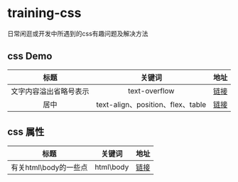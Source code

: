 # training-css
日常闲逛或开发中所遇到的css有趣问题及解决方法

## css Demo
| 标题 | 关键词 | 地址 |
|:---:|:---:|:---:|
| 文字内容溢出省略号表示 | text-overflow | [链接](./1/) |
| 居中 | text-align、position、flex、table | [链接](./3/) |

## css 属性
| 标题 | 关键词 | 地址 |
|:---:|:---:|:---:|
| 有关html\body的一些点 | html\body | [链接](./2/) |